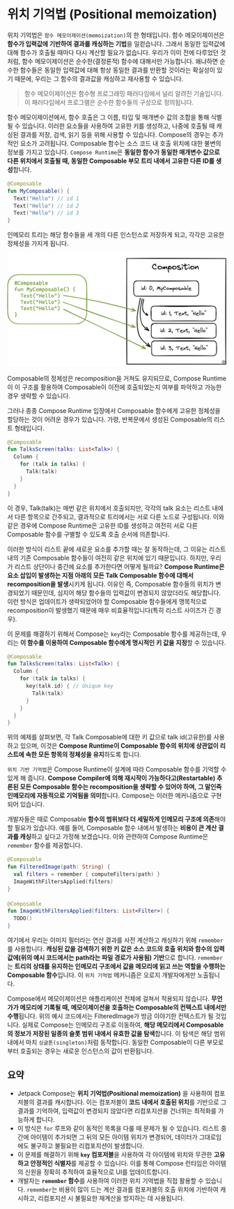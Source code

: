 # 위치 기억법 (Positional memoization)

위치 기억법은 `함수 메모이제이션(memoization)`의 한 형태입니다. 함수 메모이제이션은 **함수가 입력값에 기반하여 결과를 캐싱하는 기법**을 일컫습니다. 그래서 동일한 입력값에 대해 함수가 호출될 때마다 다시 계산할 필요가 없습니다. 우리가 이미 전에 다루었던 것처럼, 함수 메모이제이션은 순수한(결정론적) 함수에 대해서만 가능합니다. 왜냐하면 순수한 함수들은 동일한 입력값에 대해 항상 동일한 결과를 반환할 것이라는 확실성이 있기 때문에, 우리는 그 함수의 결과값을 캐싱하고 재사용할 수 있습니다.


> 함수 메모이제이션은 함수형 프로그래밍 패러다임에서 널리 알려진 기술입니다. 이 패러다임에서 프로그램은 순수한 함수들의 구성으로 정의됩니다.


함수 메모이제이션에서, 함수 호출은 그 이름, 타입 및 매개변수 값의 조합을 통해 식별될 수 있습니다. 이러한 요소들을 사용하여 고유한 키를 생성하고, 나중에 호출될 때 캐싱된 결과를 저장, 검색, 읽기 등을 위해 사용할 수 있습니다. Compose의 경우는 추가적인 요소가 고려됩니다. Composable 함수는 소스 코드 내 호출 위치에 대한 불변의 정보를 가지고 있습니다. `Compose Runtime`은 **동일한 함수가 동일한 매개변수 값으로 다른 위치에서 호출될 때, 동일한 Composable 부모 트리 내에서 고유한 다른 ID를 생성**합니다.

```kotlin
@Composable
fun MyComposable() {
  Text("Hello") // id 1
  Text("Hello") // id 2
  Text("Hello") // id 3
}
```

인메모리 트리는 해당 함수들을 세 개의 다른 인스턴스로 저장하게 되고, 각각은 고유한 정체성을 가지게 됩니다.

![Composable ID](./screenshots/comopsable-id.png)

Composable의 정체성은 recomposition을 거쳐도 유지되므로, Compose Runtime이 이 구조를 활용하여 Composable이 이전에 호출되었는지 여부를 파악하고 가능한 경우 생략할 수 있습니다.


그러나 종종 Compose Runtime 입장에서 Composable 함수에게 고유한 정체성을 할당하는 것이 어려운 경우가 있습니다. 가령, 반복문에서 생성된 Composable의 리스트 형태입니다.

```kotlin
@Composable
fun TalksScreen(talks: List<Talk>) {
  Column {
    for (talk in talks) {
      Talk(talk)
    }
  }
}
```


이 경우, Talk(talk)는 매번 같은 위치에서 호출되지만, 각각의 talk 요소는 리스트 내에서 다른 항목으로 간주되고, 결과적으로 트리에서는 서로 다른 노드로 구성됩니다. 이와 같은 경우에 Compose Runtime은 고유한 ID를 생성하고 여전히 서로 다른 Composable 함수를 구별할 수 있도록 호출 순서에 의존합니다.


이러한 방식이 리스트 끝에 새로운 요소를 추가할 때는 잘 동작하는데, 그 이유는 리스트 내의 기존 Composable 함수들이 여전히 같은 위치에 있기 때문입니다. 하지만, 우리가 리스트 상단이나 중간에 요소를 추가한다면 어떻게 될까요? **Compose Runtime은 요소 삽입이 발생하는 지점 아래의 모든 Talk Composable 함수에 대해서 recomposition을 발생**시키게 됩니다. 이유인 즉, Composable 함수들의 위치가 변경되었기 때문인데, 심지어 해당 함수들의 입력값이 변경되지 않았더라도 해당합니다. 이런 방식은 업데이트가 생략되었어야 할 Composable 함수들에게 맹목적으로 recomposition이 발생했기 때문에 매우 비효율적입니다(특히 리스트 사이즈가 긴 경우).


이 문제를 해결하기 위해서 Compose는 `key`라는 Composable 함수를 제공하는데, 우리는 **이 함수를 이용하여 Composable 함수에게 명시적인 키 값을 지정**할 수 있습니다.

```kotlin
@Composable
fun TalksScreen(talks: List<Talk>) {
  Column {
    for (talk in talks) {
      key(talk.id) { // Unique key
        Talk(talk)
      }
    }
  }
}
```


위의 예제를 살펴보면, 각 Talk Composable에 대한 키 값으로 talk id(고유한)를 사용하고 있으며, 이것은 **Compose Runtime이 Composable 함수의 위치에 상관없이 리스트에 속한 모든 항목의 정체성을 유지**하도록 합니다.

`위치 기반 기억법`은 Compose Runtime이 설계에 따라 Composable 함수를 기억할 수 있게 해 줍니다. **Compose Compiler에 의해 재시작이 가능하다고(Restartable) 추론된 모든 Composable 함수는 recomposition을 생략할 수 있어야 하며, 그 말인즉 인메모리에 자동적으로 기억됨을 의미**합니다. Compose는 이러한 메커니즘으로 구현되어 있습니다.


개발자들은 때로 Composable **함수의 범위보다 더 세밀하게 인메모리 구조에 의존**해야 할 필요가 있습니다. 예를 들어, Composable 함수 내에서 발생하는 **비용이 큰 계산 결과를 캐싱**하고 싶다고 가정해 보겠습니다. 이와 관련하여 Compose Runtime은 `remember` 함수를 제공합니다.

```kotlin
@Composable
fun FilteredImage(path: String) {
  val filters = remember { computeFilters(path) }
  ImageWithFiltersApplied(filters)
}

@Composable
fun ImageWithFiltersApplied(filters: List<Filter>) {
  TODO()
}
```


여기에서 우리는 이미지 필터라는 연산 결과를 사전 계산하고 캐싱하기 위해 `remember`를 사용합니다. **캐싱된 값을 검색하기 위한 키 값은 소스 코드의 호출 위치와 함수의 입력값에(위의 예시 코드에서는 path라는 파일 경로가 사용됨) 기반**으로 합니다. `remember`는 **트리의 상태를 유지하는 인메모리 구조에서 값을 메모리에 읽고 쓰는 역할을 수행하는 Composable 함수**입니다. 이 `위치 기억법` 메커니즘은 오로지 개발자에게만 노출됩니다.


Compose에서 메모이제이션은 애플리케이션 전체에 걸쳐서 적용되지 않습니다. **무언가가 메모리에 기록될 때, 메모이제이션을 호출하는 Composable의 컨텍스트 내에서만 수행**됩니다. 위의 예시 코드에서는 FilteredImage가 방금 이야기한 컨텍스트가 될 것입니다. 실제로 Compose는 인메모리 구조로 이동하여, **해당 메모리에서 Composable의 정보가 저장된 일종의 슬롯 범위 내에서 유효한 값을 탐색**합니다. 이 탐색은 해당 범위 내에서 마치 `싱글톤(singleton)`처럼 동작합니다. 동일한 Composable이 다른 부모로부터 호출되는 경우는 새로운 인스턴스의 값이 반환됩니다.

## 요약
* Jetpack Compose는 **위치 기억법(Positional memoization)** 을 사용하여 컴포저블의 결과를 캐시합니다. 이는 컴포저블이 **코드 내에서 호출된 위치**를 기반으로 그 결과를 기억하여, 입력값이 변경되지 않았다면 리컴포지션을 건너뛰는 최적화를 가능하게 합니다.
* 이 방식은 `for` 루프와 같이 동적인 목록을 다룰 때 문제가 될 수 있습니다. 리스트 중간에 아이템이 추가되면 그 뒤의 모든 아이템 위치가 변경되어, 데이터가 그대로임에도 불구하고 불필요한 리컴포지션이 발생합니다.
* 이 문제를 해결하기 위해 **`key` 컴포저블**을 사용하여 각 아이템에 위치와 무관한 **고유하고 안정적인 식별자**를 제공할 수 있습니다. 이를 통해 Compose 런타임은 아이템의 신원을 정확히 추적하여 효율적으로 UI를 업데이트합니다.
* 개발자는 **`remember` 함수**를 사용하여 이러한 위치 기억법을 직접 활용할 수 있습니다. `remember`는 비용이 많이 드는 계산 결과를 컴포저블의 호출 위치에 기반하여 캐시하고, 리컴포지션 시 불필요한 재계산을 방지하는 데 사용됩니다.